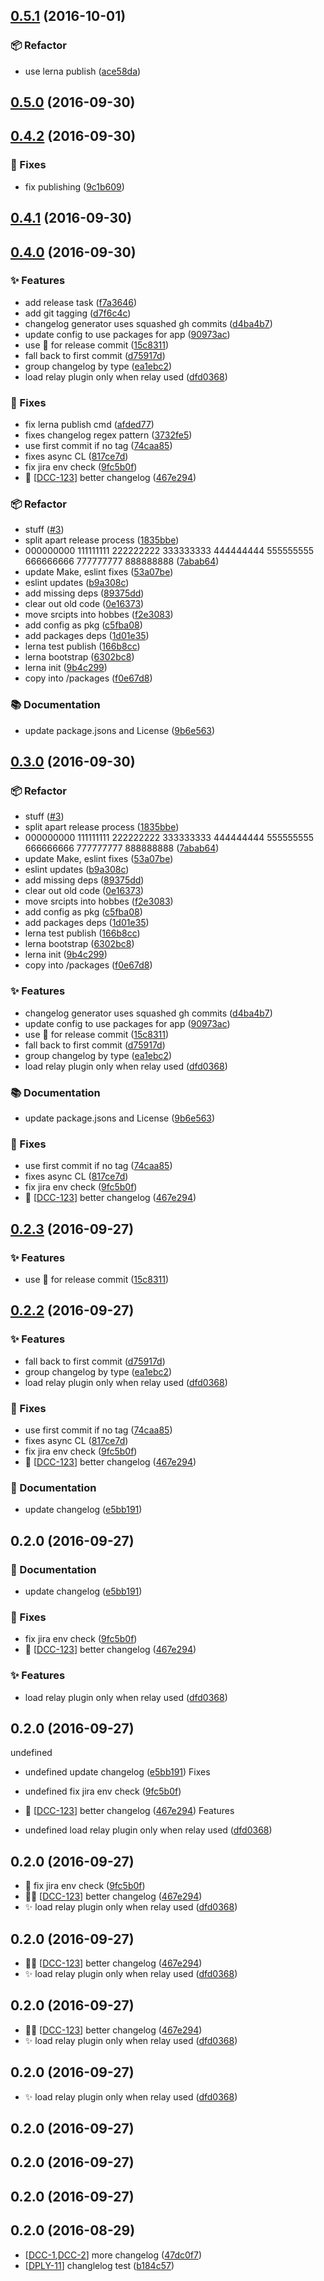 ## [0.5.1](https://github.com/shanewilson/hobbes}/compare/0.5.0...0.5.1) (2016-10-01)

### :package: Refactor

- use lerna publish ([ace58da](https://github.com/shanewilson/hobbes/commit/ace58da24daeda2da9e28af9b2343acb98a5a304))

## [0.5.0](https://github.com/shanewilson/hobbes}/compare/0.4.2...0.5.0) (2016-09-30)



## [0.4.2](https://github.com/shanewilson/hobbes}/compare/0.4.1...0.4.2) (2016-09-30)

### :bug: Fixes

- fix publishing ([9c1b609](https://github.com/shanewilson/hobbes/commit/9c1b6094b98fa9cf288dcb1aa72f53ce5ef8cd4f))

## [0.4.1](https://github.com/shanewilson/hobbes}/compare/0.4.0...0.4.1) (2016-09-30)



## [0.4.0](https://github.com/shanewilson/hobbes}/compare/3c61046c5a34f4ca713863f62f9343ddbc50a15a...0.4.0) (2016-09-30)

### :sparkles: Features

- add release task ([f7a3646](https://github.com/shanewilson/hobbes/commit/f7a36466cc6c187c2cdfd4f8bd3a8145a0b1db87))
- add git tagging ([d7f6c4c](https://github.com/shanewilson/hobbes/commit/d7f6c4c2db85a4cbcb66be522b83cd263bea1747))
- changelog generator uses squashed gh commits ([d4ba4b7](https://github.com/shanewilson/hobbes/commit/d4ba4b7c1bdd881c9c7e8733c919c3ec7ce6e1c5))
- update config to use packages for app ([90973ac](https://github.com/shanewilson/hobbes/commit/90973acb083532574ae457e5d3ec55944af71406))
- use :bookmark: for release commit ([15c8311](https://github.com/shanewilson/hobbes/commit/15c8311a87ef85b77b69155e7d2c5e59a6e3f904))
- fall back to first commit ([d75917d](https://github.com/shanewilson/hobbes/commit/d75917dd5e567536ed12c9ff14ed3db5746752d8))
- group changelog by type ([ea1ebc2](https://github.com/shanewilson/hobbes/commit/ea1ebc2262f764fc4a14e88a690805fe8164996f))
- load relay plugin only when relay used ([dfd0368](https://github.com/shanewilson/hobbes/commit/dfd036823f823f5f43f1ebc3f9185d7ff2d9e011))

### :bug: Fixes

- fix lerna publish cmd ([afded77](https://github.com/shanewilson/hobbes/commit/afded778a384c2078f157911588fac4dd8662ac4))
- fixes changelog regex pattern ([3732fe5](https://github.com/shanewilson/hobbes/commit/3732fe53a2269fd9958746349a5834885d832d26))
- use first commit if no tag ([74caa85](https://github.com/shanewilson/hobbes/commit/74caa855b80f6c33bdac32f2c7d3f7b288c29a02))
- fixes async CL ([817ce7d](https://github.com/shanewilson/hobbes/commit/817ce7dcc17eb4e84ff3d0df368970b05791efdb))
- fix jira env check ([9fc5b0f](https://github.com/shanewilson/hobbes/commit/9fc5b0fbb8ddb861f75bf1e06ef5bfbc4753caf4))
- :apple: [[DCC-123](https://github.com/shanewilson/hobbes/issues/DCC-123)] better changelog ([467e294](https://github.com/shanewilson/hobbes/commit/467e2947145c93a479b83cf94f1bc5eea3e2512b))

### :package: Refactor

- stuff ([#3](https://github.com/shanewilson/hobbes/pull/3))
- split apart release process ([1835bbe](https://github.com/shanewilson/hobbes/commit/1835bbe6c32571aa06eb3890940e91fd440e7eef))
- 000000000 111111111 222222222 333333333 444444444 555555555 666666666 777777777 888888888 ([7abab64](https://github.com/shanewilson/hobbes/commit/7abab64aa3b27625ce5ff5ec2abc173367b88c30))
- update Make, eslint fixes ([53a07be](https://github.com/shanewilson/hobbes/commit/53a07bea11f7a83dd8ee85ac6a373d24f7342b83))
- eslint updates ([b9a308c](https://github.com/shanewilson/hobbes/commit/b9a308cae3b509faec3e457b18a7a1ca38d4ada3))
- add missing deps ([89375dd](https://github.com/shanewilson/hobbes/commit/89375ddae1e6bff4654bf8933ddcb063c907fac8))
- clear out old code ([0e16373](https://github.com/shanewilson/hobbes/commit/0e16373427d6b4058499a895a0589f7e1fd90d2a))
- move srcipts into hobbes ([f2e3083](https://github.com/shanewilson/hobbes/commit/f2e30838aac9fd85ad3635a00ae4608459c7cb27))
- add config as pkg ([c5fba08](https://github.com/shanewilson/hobbes/commit/c5fba08a1a8c8fed68ffc1f296904bf02f1852a8))
- add packages deps ([1d01e35](https://github.com/shanewilson/hobbes/commit/1d01e35cc1a9448304391d0768b2cb6fd5ed9e9e))
- lerna test publish ([166b8cc](https://github.com/shanewilson/hobbes/commit/166b8cc3809a25dab97285e0518deadaac7cbdc4))
- lerna bootstrap ([6302bc8](https://github.com/shanewilson/hobbes/commit/6302bc8236b245ff11b6439fec5d9c417b5cff25))
- lerna init ([9b4c299](https://github.com/shanewilson/hobbes/commit/9b4c299947ca66b8320eba8db7bbe6c4e72937cb))
- copy into /packages ([f0e67d8](https://github.com/shanewilson/hobbes/commit/f0e67d8c5a1e4fc8bd12ca2683d9800ddb3c8c6d))

### :books: Documentation

- update package.jsons and License ([9b6e563](https://github.com/shanewilson/hobbes/commit/9b6e563fc48ea3db63131b0adf9b798ff5f61230))

## [0.3.0](https://github.com/shanewilson/hobbes}/compare/3c61046c5a34f4ca713863f62f9343ddbc50a15a...0.3.0) (2016-09-30)

### :package: Refactor

- stuff ([#3](https://github.com/shanewilson/hobbes/pull/3))
- split apart release process ([1835bbe](https://github.com/shanewilson/hobbes/commit/1835bbe6c32571aa06eb3890940e91fd440e7eef))
- 000000000 111111111 222222222 333333333 444444444 555555555 666666666 777777777 888888888 ([7abab64](https://github.com/shanewilson/hobbes/commit/7abab64aa3b27625ce5ff5ec2abc173367b88c30))
- update Make, eslint fixes ([53a07be](https://github.com/shanewilson/hobbes/commit/53a07bea11f7a83dd8ee85ac6a373d24f7342b83))
- eslint updates ([b9a308c](https://github.com/shanewilson/hobbes/commit/b9a308cae3b509faec3e457b18a7a1ca38d4ada3))
- add missing deps ([89375dd](https://github.com/shanewilson/hobbes/commit/89375ddae1e6bff4654bf8933ddcb063c907fac8))
- clear out old code ([0e16373](https://github.com/shanewilson/hobbes/commit/0e16373427d6b4058499a895a0589f7e1fd90d2a))
- move srcipts into hobbes ([f2e3083](https://github.com/shanewilson/hobbes/commit/f2e30838aac9fd85ad3635a00ae4608459c7cb27))
- add config as pkg ([c5fba08](https://github.com/shanewilson/hobbes/commit/c5fba08a1a8c8fed68ffc1f296904bf02f1852a8))
- add packages deps ([1d01e35](https://github.com/shanewilson/hobbes/commit/1d01e35cc1a9448304391d0768b2cb6fd5ed9e9e))
- lerna test publish ([166b8cc](https://github.com/shanewilson/hobbes/commit/166b8cc3809a25dab97285e0518deadaac7cbdc4))
- lerna bootstrap ([6302bc8](https://github.com/shanewilson/hobbes/commit/6302bc8236b245ff11b6439fec5d9c417b5cff25))
- lerna init ([9b4c299](https://github.com/shanewilson/hobbes/commit/9b4c299947ca66b8320eba8db7bbe6c4e72937cb))
- copy into /packages ([f0e67d8](https://github.com/shanewilson/hobbes/commit/f0e67d8c5a1e4fc8bd12ca2683d9800ddb3c8c6d))

### :sparkles: Features

- changelog generator uses squashed gh commits ([d4ba4b7](https://github.com/shanewilson/hobbes/commit/d4ba4b7c1bdd881c9c7e8733c919c3ec7ce6e1c5))
- update config to use packages for app ([90973ac](https://github.com/shanewilson/hobbes/commit/90973acb083532574ae457e5d3ec55944af71406))
- use :bookmark: for release commit ([15c8311](https://github.com/shanewilson/hobbes/commit/15c8311a87ef85b77b69155e7d2c5e59a6e3f904))
- fall back to first commit ([d75917d](https://github.com/shanewilson/hobbes/commit/d75917dd5e567536ed12c9ff14ed3db5746752d8))
- group changelog by type ([ea1ebc2](https://github.com/shanewilson/hobbes/commit/ea1ebc2262f764fc4a14e88a690805fe8164996f))
- load relay plugin only when relay used ([dfd0368](https://github.com/shanewilson/hobbes/commit/dfd036823f823f5f43f1ebc3f9185d7ff2d9e011))

### :books: Documentation

- update package.jsons and License ([9b6e563](https://github.com/shanewilson/hobbes/commit/9b6e563fc48ea3db63131b0adf9b798ff5f61230))

### :bug: Fixes

- use first commit if no tag ([74caa85](https://github.com/shanewilson/hobbes/commit/74caa855b80f6c33bdac32f2c7d3f7b288c29a02))
- fixes async CL ([817ce7d](https://github.com/shanewilson/hobbes/commit/817ce7dcc17eb4e84ff3d0df368970b05791efdb))
- fix jira env check ([9fc5b0f](https://github.com/shanewilson/hobbes/commit/9fc5b0fbb8ddb861f75bf1e06ef5bfbc4753caf4))
- :apple: [[DCC-123](https://github.com/shanewilson/hobbes/issues/DCC-123)] better changelog ([467e294](https://github.com/shanewilson/hobbes/commit/467e2947145c93a479b83cf94f1bc5eea3e2512b))

## [0.2.3](https://github.com/shanewilson/hobbes/compare/0.2.2...0.2.3) (2016-09-27)

### :sparkles: Features

- use :bookmark: for release commit ([15c8311](https://github.com/shanewilson/hobbes/commit/15c8311a87ef85b77b69155e7d2c5e59a6e3f904))

## [0.2.2](https://github.com/shanewilson/hobbes/compare/3c61046c5a34f4ca713863f62f9343ddbc50a15a...0.2.2) (2016-09-27)

### :sparkles: Features

- fall back to first commit ([d75917d](https://github.com/shanewilson/hobbes/commit/d75917dd5e567536ed12c9ff14ed3db5746752d8))
- group changelog by type ([ea1ebc2](https://github.com/shanewilson/hobbes/commit/ea1ebc2262f764fc4a14e88a690805fe8164996f))
- load relay plugin only when relay used ([dfd0368](https://github.com/shanewilson/hobbes/commit/dfd036823f823f5f43f1ebc3f9185d7ff2d9e011))

### :bug: Fixes

- use first commit if no tag ([74caa85](https://github.com/shanewilson/hobbes/commit/74caa855b80f6c33bdac32f2c7d3f7b288c29a02))
- fixes async CL ([817ce7d](https://github.com/shanewilson/hobbes/commit/817ce7dcc17eb4e84ff3d0df368970b05791efdb))
- fix jira env check ([9fc5b0f](https://github.com/shanewilson/hobbes/commit/9fc5b0fbb8ddb861f75bf1e06ef5bfbc4753caf4))
- :apple: [[DCC-123](jira/DCC-123)] better changelog ([467e294](https://github.com/shanewilson/hobbes/commit/467e2947145c93a479b83cf94f1bc5eea3e2512b))

### :memo: Documentation

- update changelog ([e5bb191](https://github.com/shanewilson/hobbes/commit/e5bb191c193ba037df784f55e348890e0306e369))

## 0.2.0 (2016-09-27)

### :memo: Documentation

- update changelog ([e5bb191](https://github.com/shanewilson/hobbes/commit/e5bb191c193ba037df784f55e348890e0306e369))

### :bug: Fixes

- fix jira env check ([9fc5b0f](https://github.com/shanewilson/hobbes/commit/9fc5b0fbb8ddb861f75bf1e06ef5bfbc4753caf4))
- :apple: [[DCC-123](jira/DCC-123)] better changelog ([467e294](https://github.com/shanewilson/hobbes/commit/467e2947145c93a479b83cf94f1bc5eea3e2512b))

### :sparkles: Features

- load relay plugin only when relay used ([dfd0368](https://github.com/shanewilson/hobbes/commit/dfd036823f823f5f43f1ebc3f9185d7ff2d9e011))

## 0.2.0 (2016-09-27)

undefined

- undefined update changelog ([e5bb191](https://github.com/shanewilson/hobbes/commit/e5bb191c193ba037df784f55e348890e0306e369))
Fixes

- undefined fix jira env check ([9fc5b0f](https://github.com/shanewilson/hobbes/commit/9fc5b0fbb8ddb861f75bf1e06ef5bfbc4753caf4))
- :apple: [[DCC-123](jira/DCC-123)] better changelog ([467e294](https://github.com/shanewilson/hobbes/commit/467e2947145c93a479b83cf94f1bc5eea3e2512b))
Features

- undefined load relay plugin only when relay used ([dfd0368](https://github.com/shanewilson/hobbes/commit/dfd036823f823f5f43f1ebc3f9185d7ff2d9e011))

## 0.2.0 (2016-09-27)

- :bug: fix jira env check ([9fc5b0f](https://github.com/shanewilson/hobbes/commit/9fc5b0fbb8ddb861f75bf1e06ef5bfbc4753caf4))
- :bug::apple: [[DCC-123](jira/DCC-123)] better changelog ([467e294](https://github.com/shanewilson/hobbes/commit/467e2947145c93a479b83cf94f1bc5eea3e2512b))
- :sparkles: load relay plugin only when relay used ([dfd0368](https://github.com/shanewilson/hobbes/commit/dfd036823f823f5f43f1ebc3f9185d7ff2d9e011))

## 0.2.0 (2016-09-27)

- :bug::apple: [[DCC-123](jira/DCC-123)] better changelog ([467e294](https://github.com/shanewilson/hobbes/commit/467e2947145c93a479b83cf94f1bc5eea3e2512b))
- :sparkles: load relay plugin only when relay used ([dfd0368](https://github.com/shanewilson/hobbes/commit/dfd036823f823f5f43f1ebc3f9185d7ff2d9e011))

## 0.2.0 (2016-09-27)

- :bug::apple: [[DCC-123](undefined/DCC-123)] better changelog ([467e294](https://github.com/undefined/commit/467e2947145c93a479b83cf94f1bc5eea3e2512b))
- :sparkles: load relay plugin only when relay used ([dfd0368](https://github.com/undefined/commit/dfd036823f823f5f43f1ebc3f9185d7ff2d9e011))

## 0.2.0 (2016-09-27)

- :sparkles: load relay plugin only when relay used ([dfd0368](https://github.com/undefined/commit/dfd036823f823f5f43f1ebc3f9185d7ff2d9e011))

## 0.2.0 (2016-09-27)



## 0.2.0 (2016-09-27)



## 0.2.0 (2016-09-27)



## 0.2.0 (2016-08-29)

- [[DCC-1](https://jira.opensciencedatacloud.org/browse/DCC-1),[DCC-2](https://jira.opensciencedatacloud.org/browse/DCC-2)] more changelog ([47dc0f7](https://github.com/NCI-GDC/portal-ui/commit/47dc0f777aad9c0ec6d2edfb340fdb6799ed8dc0))
- [[DPLY-11](https://jira.opensciencedatacloud.org/browse/DPLY-11)] changlelog test ([b184c57](https://github.com/NCI-GDC/portal-ui/commit/b184c57c6826fc02e6ed1afa8efd177c16d55fbb))


